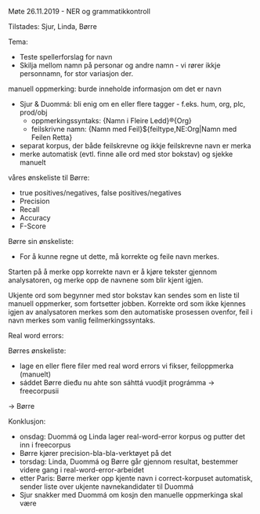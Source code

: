 Møte 26.11.2019 - NER og grammatikkontroll

Tilstades: Sjur, Linda, Børre

Tema:
* Teste spellerforslag for navn
* Skilja mellom namn på personar og andre namn - vi rører ikkje personnamn, for stor variasjon der.

manuell oppmerking: burde inneholde informasjon om det er navn
* Sjur & Duommá: bli enig om en eller flere tagger - f.eks. hum, org, plc, prod/obj
    - oppmerkingssyntaks: {Namn i Fleire Ledd}®{Org}
    - feilskrivne namn: {Namn med Feil}${feiltype,NE:Org|Namn med Feilen Retta}
* separat korpus, der både feilskrevne og ikkje feilskrevne navn er merka
* merke automatisk (evtl. finne alle ord med stor bokstav) og sjekke manuelt

våres ønskeliste til Børre:
* true positives/negatives, false positives/negatives
* Precision
* Recall
* Accuracy
* F-Score

Børre sin ønskeliste:
* For å kunne regne ut dette, må korrekte og feile navn merkes.

Starten på å merke opp korrekte navn er å kjøre tekster gjennom analysatoren, og merke opp de navnene som blir kjent igjen.

Ukjente ord som begynner med stor bokstav kan sendes som en liste til manuell oppmerker, som fortsetter jobben. Korrekte ord som ikke kjennes igjen av analysatoren merkes som den automatiske prosessen ovenfor, feil i navn merkes som vanlig feilmerkingssyntaks.

Real word errors:

Børres ønskeliste:
* lage en eller flere filer med real word errors vi fikser, feiloppmerka (manuelt)
* sáddet Børre dieđu nu ahte son sáhttá vuodjit prográmma
-> freecorpusii

-> Børre

Konklusjon:
* onsdag: Duommá og Linda lager real-word-error korpus og putter det inn i freecorpus
* Børre kjører precision-bla-bla-verktøyet på det
* torsdag: Linda, Duommá og Børre går gjennom resultat, bestemmer videre gang i real-word-error-arbeidet
* etter Paris: Børre merker opp kjente navn i correct-korpuset automatisk, sender liste over ukjente navnekandidater til Duommá
* Sjur snakker med Duommá om kosjn den manuelle oppmerkinga skal være
